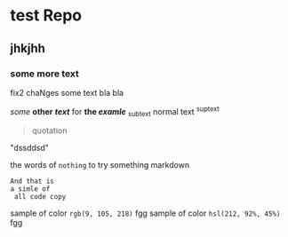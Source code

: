 # test Repo
## jhkjhh

### some more text

fix2 chaNges
some text bla bla

*some* **other** ***text*** for **the *examle***
<sub>subtext</sub>
normal text
<sup>suptext</sup>

> quotation 

"dssddsd"

the words of `nothing` to try something markdown 

```
And that is 
a simle of
 all code copy
```
sample of color `rgb(9, 105, 218)` fgg 
sample of color `hsl(212, 92%, 45%)` fgg 